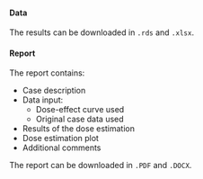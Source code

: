 #### Data

The results can be downloaded in `.rds` and `.xlsx`.

#### Report

The report contains:

- Case description
- Data input:
    - Dose-effect curve used
    - Original case data used
- Results of the dose estimation
- Dose estimation plot
- Additional comments

The report can be downloaded in `.PDF` and `.DOCX`.
